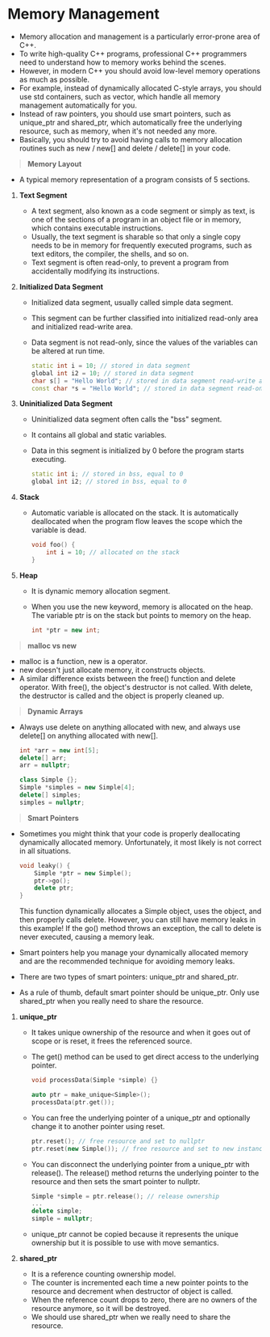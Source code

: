 # Memory Management

* Memory allocation and management is a particularly error-prone area of C++.
* To write high-quality C++ programs, professional C++ programmers need to understand how to memory works behind the scenes.
* However, in modern C++ you should avoid low-level memory operations as much as possible.
* For example, instead of dynamically allocated C-style arrays, you should use std containers, such as vector, which handle all memory management automatically for you.
* Instead of raw pointers, you should use smart pointers, such as unique_ptr and shared_ptr, which automatically free the underlying resource, such as memory, when it's not needed any more.
* Basically, you should try to avoid having calls to memory allocation routines such as new / new[] and delete / delete[] in your code.

> **Memory Layout**

* A typical memory representation of a program consists of  5 sections.

1. **Text Segment**

   * A text segment, also known as a code segment or simply as text, is one of the sections of a program in an object file or in memory, which contains executable instructions.
   * Usually, the text segment is sharable so that only a single copy needs to be in memory for frequently executed programs, such as text editors, the compiler, the shells, and so on.
   * Text segment is often read-only, to prevent a program from accidentally modifying its instructions.

2. **Initialized Data Segment**

   * Initialized data segment, usually called simple data segment. 

   * This segment can be further classified into initialized read-only area and initialized read-write area.

   * Data segment is not read-only, since the values of the variables can be altered at run time.

     ```c++
     static int i = 10; // stored in data segment
     global int i2 = 10; // stored in data segment
     char s[] = "Hello World"; // stored in data segment read-write area
     const char *s = "Hello World"; // stored in data segment read-only area
     ```

3. **Uninitialized Data Segment**

   * Uninitialized data segment often calls the "bss" segment.

   * It contains all global and static variables.

   * Data in this segment is initialized by 0 before the program starts executing.

     ```c++
     static int i; // stored in bss, equal to 0
     global int i2; // stored in bss, equal to 0
     ```

4. **Stack**

   * Automatic variable is allocated on the stack. It is automatically deallocated when the program flow leaves the scope which the variable is dead.

     ```c++
     void foo() {
         int i = 10; // allocated on the stack
     }
     ```

5. **Heap**

   * It is dynamic memory allocation segment.

   * When you use the new keyword, memory is allocated on the heap. The variable ptr is on the stack but points to memory on the heap.

     ```c++
     int *ptr = new int;
     ```

> **malloc vs new**

* malloc is a function, new is a operator.
* new doesn't just allocate memory, it constructs objects.
* A similar difference exists between the free() function and delete operator. With free(), the object's destructor is not called. With delete, the destructor is called and the object is properly cleaned up.

> **Dynamic Arrays**

* Always use delete on anything allocated with new, and always use delete[] on anything allocated with new[].

  ```c++
  int *arr = new int[5];
  delete[] arr;
  arr = nullptr;
  
  class Simple {};
  Simple *simples = new Simple[4];
  delete[] simples;
  simples = nullptr;
  ```

> **Smart Pointers**

* Sometimes you might think that your code is properly deallocating dynamically allocated memory. Unfortunately, it most likely is not correct in all situations.

  ```c++
  void leaky() {
      Simple *ptr = new Simple();
      ptr->go();
      delete ptr;
  }
  ```

  This function dynamically allocates a Simple object, uses the object, and then properly calls delete. However, you can still have memory leaks in this example! If the go() method throws an exception, the call to delete is never executed, causing a memory leak.

* Smart pointers help you manage your dynamically allocated memory and are the recommended technique for avoiding memory leaks.

* There are two types of smart pointers: unique_ptr and shared_ptr.

* As a rule of thumb, default smart pointer should be unique_ptr. Only use shared_ptr when you really need to share the resource.

1. **unique_ptr**

   * It takes unique ownership of the resource and when it goes out of scope or is reset, it frees the referenced source.

   * The get() method can be used to get direct access to the underlying pointer.

     ```c++
     void processData(Simple *simple) {}
     
     auto ptr = make_unique<Simple>();
     processData(ptr.get());
     ```

   * You can free the underlying pointer of a unique_ptr and optionally change it to another pointer using reset.

     ```c++
     ptr.reset(); // free resource and set to nullptr
     ptr.reset(new Simple()); // free resource and set to new instance
     ```

   * You can disconnect the underlying pointer from a unique_ptr with release(). The release() method returns the underlying pointer to the resource and then sets the smart pointer to nullptr.

     ```c++
     Simple *simple = ptr.release(); // release ownership
     ...
     delete simple;
     simple = nullptr;
     ```

   * unique_ptr cannot be copied because it represents the unique ownership but it is possible to use with move semantics.

2. **shared_ptr**

   * It is a reference counting ownership model. 
   * The counter is incremented each time a new pointer points to the resource and decrement when destructor of object is called.
   * When the reference count drops to zero, there are no owners of the resource anymore, so it will be destroyed.
   * We should use shared_ptr when we really need to share the resource.
